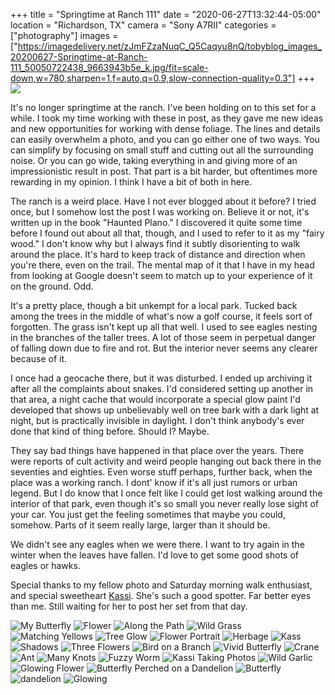 +++
title = "Springtime at Ranch 111"
date = "2020-06-27T13:32:44-05:00"
location = "Richardson, TX"
camera = "Sony A7RII"
categories = ["photography"]
images = ["https://imagedelivery.net/zJmFZzaNuqC_Q5Caqyu8nQ/tobyblog_images_20200627-Springtime-at-Ranch-111_50050722438_9663943b5e_k.jpg/fit=scale-down,w=780,sharpen=1,f=auto,q=0.9,slow-connection-quality=0.3"]
+++
![](https://imagedelivery.net/zJmFZzaNuqC_Q5Caqyu8nQ/tobyblog_images_20200627-Springtime-at-Ranch-111_50050722438_9663943b5e_k.jpg/fit=scale-down,w=780,sharpen=1,f=auto,q=0.9,slow-connection-quality=0.3) 
<!--more-->
It's no longer springtime at the ranch. I've been holding on to this set for a while. I took my time working with these in post, as they gave me new ideas and new opportunities for working with dense foliage. The lines and details can easily overwhelm a photo, and you can go either one of two ways. You can simplify by focusing on small stuff and cutting out all the surrounding noise. Or you can go wide, taking everything in and giving more of an impressionistic result in post. That part is a bit harder, but oftentimes more rewarding in my opinion. I think I have a bit of both in here. 

The ranch is a weird place. Have I not ever blogged about it before? I tried once, but I somehow lost the post I was working on. Believe it or not, it's written up in the book "Haunted Plano." I discovered it quite some time before I found out about all that, though, and I used to refer to it as my "fairy wood." I don't know why but I always find it subtly disorienting to walk around the place. It's hard to keep track of distance and direction when you're there, even on the trail. The mental map of it that I have in my head from looking at Google doesn't seem to match up  to your experience of it on the ground. Odd. 

It's a pretty place, though a bit unkempt for a local park. Tucked back among the trees in the middle of what's now a golf course, it feels sort of forgotten. The grass isn't kept up all that well. I used to see eagles nesting in the branches of the taller trees. A lot of those seem in perpetual danger of falling down due to fire and rot. But the interior never seems any clearer because of it. 

I once had a geocache there, but it was disturbed. I ended up archiving it after all the complaints about snakes. I'd considered setting up another in that area, a night cache that would incorporate a special glow paint I'd developed that shows up unbelievably well on tree bark with a dark light at night, but is practically invisible in daylight. I don't think anybody's ever done that kind of thing before. Should I? Maybe.

They say bad things have happened in that place over the years. There were reports of cult activity and weird people hanging out back there in the seventies and eighties. Even worse stuff perhaps, further back, when the place was a working ranch. I dont' know if it's all just rumors or urban legend. But I do know that I once felt like I could get lost walking around the interior of that park, even though it's so small you never really lose sight of your car. You just get the feeling sometimes that maybe you could, somehow. Parts of it seem really large, larger than it should be. 

We didn't see any eagles when we were there. I want to try again in the winter when the leaves have fallen. I'd love to get some good shots of eagles or hawks.

Special thanks to my fellow photo and Saturday morning walk enthusiast, and special sweetheart [Kassi](http://kassiblogtoo.blogspot.com/). She's such a good spotter. Far better eyes than me. Still waiting for her to post her set from that day.

<div id="gallery">
		<img alt="My Butterfly" src="https://imagedelivery.net/zJmFZzaNuqC_Q5Caqyu8nQ/tobyblog_images_20200627-Springtime-at-Ranch-111_50050726998_b82ea5f5fd_k.jpg/fit=scale-down,w=365,sharpen=1,f=auto,q=0.9,slow-connection-quality=0.3"
			data-image="https://imagedelivery.net/zJmFZzaNuqC_Q5Caqyu8nQ/tobyblog_images_20200627-Springtime-at-Ranch-111_50050726998_b82ea5f5fd_k.jpg/fit=scale-down,w=780,sharpen=1,f=auto,q=0.9,slow-connection-quality=0.3">
		<img alt="Flower" src="https://imagedelivery.net/zJmFZzaNuqC_Q5Caqyu8nQ/tobyblog_images_20200627-Springtime-at-Ranch-111_50051545802_f8570a8842_k.jpg/fit=scale-down,w=365,sharpen=1,f=auto,q=0.9,slow-connection-quality=0.3"
			data-image="https://imagedelivery.net/zJmFZzaNuqC_Q5Caqyu8nQ/tobyblog_images_20200627-Springtime-at-Ranch-111_50051545802_f8570a8842_k.jpg/fit=scale-down,w=780,sharpen=1,f=auto,q=0.9,slow-connection-quality=0.3">
		<img alt="Along the Path" src="https://imagedelivery.net/zJmFZzaNuqC_Q5Caqyu8nQ/tobyblog_images_20200627-Springtime-at-Ranch-111_50051545417_60af5ff9f1_k.jpg/fit=scale-down,w=365,sharpen=1,f=auto,q=0.9,slow-connection-quality=0.3"
			data-image="https://imagedelivery.net/zJmFZzaNuqC_Q5Caqyu8nQ/tobyblog_images_20200627-Springtime-at-Ranch-111_50051545417_60af5ff9f1_k.jpg/fit=scale-down,w=780,sharpen=1,f=auto,q=0.9,slow-connection-quality=0.3">
		<img alt="Wild Grass" src="https://imagedelivery.net/zJmFZzaNuqC_Q5Caqyu8nQ/tobyblog_images_20200627-Springtime-at-Ranch-111_50051296746_bfc3b1e9c8_k.jpg/fit=scale-down,w=365,sharpen=1,f=auto,q=0.9,slow-connection-quality=0.3"
			data-image="https://imagedelivery.net/zJmFZzaNuqC_Q5Caqyu8nQ/tobyblog_images_20200627-Springtime-at-Ranch-111_50051296746_bfc3b1e9c8_k.jpg/fit=scale-down,w=780,sharpen=1,f=auto,q=0.9,slow-connection-quality=0.3">
		<img alt="Matching Yellows" src="https://imagedelivery.net/zJmFZzaNuqC_Q5Caqyu8nQ/tobyblog_images_20200627-Springtime-at-Ranch-111_50051299071_b58412e655_k.jpg/fit=scale-down,w=365,sharpen=1,f=auto,q=0.9,slow-connection-quality=0.3"
			data-image="https://imagedelivery.net/zJmFZzaNuqC_Q5Caqyu8nQ/tobyblog_images_20200627-Springtime-at-Ranch-111_50051299071_b58412e655_k.jpg/fit=scale-down,w=780,sharpen=1,f=auto,q=0.9,slow-connection-quality=0.3">
		<img alt="Tree Glow" src="https://imagedelivery.net/zJmFZzaNuqC_Q5Caqyu8nQ/tobyblog_images_20200627-Springtime-at-Ranch-111_50051308156_67180f279c_k.jpg/fit=scale-down,w=365,sharpen=1,f=auto,q=0.9,slow-connection-quality=0.3"
			data-image="https://imagedelivery.net/zJmFZzaNuqC_Q5Caqyu8nQ/tobyblog_images_20200627-Springtime-at-Ranch-111_50051308156_67180f279c_k.jpg/fit=scale-down,w=780,sharpen=1,f=auto,q=0.9,slow-connection-quality=0.3">
		<img alt="Flower Portrait" src="https://imagedelivery.net/zJmFZzaNuqC_Q5Caqyu8nQ/tobyblog_images_20200627-Springtime-at-Ranch-111_50050721483_d05bbd8196_k.jpg/fit=scale-down,w=365,sharpen=1,f=auto,q=0.9,slow-connection-quality=0.3"
			data-image="https://imagedelivery.net/zJmFZzaNuqC_Q5Caqyu8nQ/tobyblog_images_20200627-Springtime-at-Ranch-111_50050721483_d05bbd8196_k.jpg/fit=scale-down,w=780,sharpen=1,f=auto,q=0.9,slow-connection-quality=0.3">
		<img alt="Herbage" src="https://imagedelivery.net/zJmFZzaNuqC_Q5Caqyu8nQ/tobyblog_images_20200627-Springtime-at-Ranch-111_50051294171_0361ff5dad_k.jpg/fit=scale-down,w=365,sharpen=1,f=auto,q=0.9,slow-connection-quality=0.3"
			data-image="https://imagedelivery.net/zJmFZzaNuqC_Q5Caqyu8nQ/tobyblog_images_20200627-Springtime-at-Ranch-111_50051294171_0361ff5dad_k.jpg/fit=scale-down,w=780,sharpen=1,f=auto,q=0.9,slow-connection-quality=0.3">
		<img alt="Kass" src="https://imagedelivery.net/zJmFZzaNuqC_Q5Caqyu8nQ/tobyblog_images_20200627-Springtime-at-Ranch-111_50051297881_bca7024864_k.jpg/fit=scale-down,w=365,sharpen=1,f=auto,q=0.9,slow-connection-quality=0.3"
			data-image="https://imagedelivery.net/zJmFZzaNuqC_Q5Caqyu8nQ/tobyblog_images_20200627-Springtime-at-Ranch-111_50051297881_bca7024864_k.jpg/fit=scale-down,w=780,sharpen=1,f=auto,q=0.9,slow-connection-quality=0.3">
		<img alt="Shadows" src="https://imagedelivery.net/zJmFZzaNuqC_Q5Caqyu8nQ/tobyblog_images_20200627-Springtime-at-Ranch-111_50051544007_a0732108ad_k.jpg/fit=scale-down,w=365,sharpen=1,f=auto,q=0.9,slow-connection-quality=0.3"
			data-image="https://imagedelivery.net/zJmFZzaNuqC_Q5Caqyu8nQ/tobyblog_images_20200627-Springtime-at-Ranch-111_50051544007_a0732108ad_k.jpg/fit=scale-down,w=780,sharpen=1,f=auto,q=0.9,slow-connection-quality=0.3">
		<img alt="Three Flowers" src="https://imagedelivery.net/zJmFZzaNuqC_Q5Caqyu8nQ/tobyblog_images_20200627-Springtime-at-Ranch-111_50051546192_b19388be5d_k.jpg/fit=scale-down,w=365,sharpen=1,f=auto,q=0.9,slow-connection-quality=0.3"
			data-image="https://imagedelivery.net/zJmFZzaNuqC_Q5Caqyu8nQ/tobyblog_images_20200627-Springtime-at-Ranch-111_50051546192_b19388be5d_k.jpg/fit=scale-down,w=780,sharpen=1,f=auto,q=0.9,slow-connection-quality=0.3">
		<img alt="Bird on a Branch" src="https://imagedelivery.net/zJmFZzaNuqC_Q5Caqyu8nQ/tobyblog_images_20200627-Springtime-at-Ranch-111_50050749108_412f1da357_k.jpg/fit=scale-down,w=365,sharpen=1,f=auto,q=0.9,slow-connection-quality=0.3"
			data-image="https://imagedelivery.net/zJmFZzaNuqC_Q5Caqyu8nQ/tobyblog_images_20200627-Springtime-at-Ranch-111_50050749108_412f1da357_k.jpg/fit=scale-down,w=780,sharpen=1,f=auto,q=0.9,slow-connection-quality=0.3">
		<img alt="Vivid Butterfly" src="https://imagedelivery.net/zJmFZzaNuqC_Q5Caqyu8nQ/tobyblog_images_20200627-Springtime-at-Ranch-111_50050727763_9cd53f6dab_k.jpg/fit=scale-down,w=365,sharpen=1,f=auto,q=0.9,slow-connection-quality=0.3"
			data-image="https://imagedelivery.net/zJmFZzaNuqC_Q5Caqyu8nQ/tobyblog_images_20200627-Springtime-at-Ranch-111_50050727763_9cd53f6dab_k.jpg/fit=scale-down,w=780,sharpen=1,f=auto,q=0.9,slow-connection-quality=0.3">
		<img alt="Crane" src="https://imagedelivery.net/zJmFZzaNuqC_Q5Caqyu8nQ/tobyblog_images_20200627-Springtime-at-Ranch-111_50050726908_5d966ae784_k.jpg/fit=scale-down,w=365,sharpen=1,f=auto,q=0.9,slow-connection-quality=0.3"
			data-image="https://imagedelivery.net/zJmFZzaNuqC_Q5Caqyu8nQ/tobyblog_images_20200627-Springtime-at-Ranch-111_50050726908_5d966ae784_k.jpg/fit=scale-down,w=780,sharpen=1,f=auto,q=0.9,slow-connection-quality=0.3">
		<img alt="Ant" src="https://imagedelivery.net/zJmFZzaNuqC_Q5Caqyu8nQ/tobyblog_images_20200627-Springtime-at-Ranch-111_50050727323_8b0a075a0a_k.jpg/fit=scale-down,w=365,sharpen=1,f=auto,q=0.9,slow-connection-quality=0.3"
			data-image="https://imagedelivery.net/zJmFZzaNuqC_Q5Caqyu8nQ/tobyblog_images_20200627-Springtime-at-Ranch-111_50050727323_8b0a075a0a_k.jpg/fit=scale-down,w=780,sharpen=1,f=auto,q=0.9,slow-connection-quality=0.3">
		<img alt="Many Knots" src="https://imagedelivery.net/zJmFZzaNuqC_Q5Caqyu8nQ/tobyblog_images_20200627-Springtime-at-Ranch-111_50050722438_9663943b5e_k.jpg/fit=scale-down,w=365,sharpen=1,f=auto,q=0.9,slow-connection-quality=0.3"
			data-image="https://imagedelivery.net/zJmFZzaNuqC_Q5Caqyu8nQ/tobyblog_images_20200627-Springtime-at-Ranch-111_50050722438_9663943b5e_k.jpg/fit=scale-down,w=780,sharpen=1,f=auto,q=0.9,slow-connection-quality=0.3">
		<img alt="Fuzzy Worm" src="https://imagedelivery.net/zJmFZzaNuqC_Q5Caqyu8nQ/tobyblog_images_20200627-Springtime-at-Ranch-111_50051299336_97ae773494_k.jpg/fit=scale-down,w=365,sharpen=1,f=auto,q=0.9,slow-connection-quality=0.3"
			data-image="https://imagedelivery.net/zJmFZzaNuqC_Q5Caqyu8nQ/tobyblog_images_20200627-Springtime-at-Ranch-111_50051299336_97ae773494_k.jpg/fit=scale-down,w=780,sharpen=1,f=auto,q=0.9,slow-connection-quality=0.3">
		<img alt="Kassi Taking Photos" src="https://imagedelivery.net/zJmFZzaNuqC_Q5Caqyu8nQ/tobyblog_images_20200627-Springtime-at-Ranch-111_50050725058_1fbdd3a053_k.jpg/fit=scale-down,w=365,sharpen=1,f=auto,q=0.9,slow-connection-quality=0.3"
			data-image="https://imagedelivery.net/zJmFZzaNuqC_Q5Caqyu8nQ/tobyblog_images_20200627-Springtime-at-Ranch-111_50050725058_1fbdd3a053_k.jpg/fit=scale-down,w=780,sharpen=1,f=auto,q=0.9,slow-connection-quality=0.3">
		<img alt="Wild Garlic" src="https://imagedelivery.net/zJmFZzaNuqC_Q5Caqyu8nQ/tobyblog_images_20200627-Springtime-at-Ranch-111_50050747258_986f65f81a_k.jpg/fit=scale-down,w=365,sharpen=1,f=auto,q=0.9,slow-connection-quality=0.3"
			data-image="https://imagedelivery.net/zJmFZzaNuqC_Q5Caqyu8nQ/tobyblog_images_20200627-Springtime-at-Ranch-111_50050747258_986f65f81a_k.jpg/fit=scale-down,w=780,sharpen=1,f=auto,q=0.9,slow-connection-quality=0.3">
		<img alt="Glowing Flower" src="https://imagedelivery.net/zJmFZzaNuqC_Q5Caqyu8nQ/tobyblog_images_20200627-Springtime-at-Ranch-111_50050728083_447f003672_k.jpg/fit=scale-down,w=365,sharpen=1,f=auto,q=0.9,slow-connection-quality=0.3"
			data-image="https://imagedelivery.net/zJmFZzaNuqC_Q5Caqyu8nQ/tobyblog_images_20200627-Springtime-at-Ranch-111_50050728083_447f003672_k.jpg/fit=scale-down,w=780,sharpen=1,f=auto,q=0.9,slow-connection-quality=0.3">
		<img alt="Butterfly Perched on a Dandelion" src="https://imagedelivery.net/zJmFZzaNuqC_Q5Caqyu8nQ/tobyblog_images_20200627-Springtime-at-Ranch-111_50051547217_451857d7ff_k.jpg/fit=scale-down,w=365,sharpen=1,f=auto,q=0.9,slow-connection-quality=0.3"
			data-image="https://imagedelivery.net/zJmFZzaNuqC_Q5Caqyu8nQ/tobyblog_images_20200627-Springtime-at-Ranch-111_50051547217_451857d7ff_k.jpg/fit=scale-down,w=780,sharpen=1,f=auto,q=0.9,slow-connection-quality=0.3">
		<img alt="Butterfly" src="https://imagedelivery.net/zJmFZzaNuqC_Q5Caqyu8nQ/tobyblog_images_20200627-Springtime-at-Ranch-111_50051298746_1f1af6427e_k.jpg/fit=scale-down,w=365,sharpen=1,f=auto,q=0.9,slow-connection-quality=0.3"
			data-image="https://imagedelivery.net/zJmFZzaNuqC_Q5Caqyu8nQ/tobyblog_images_20200627-Springtime-at-Ranch-111_50051298746_1f1af6427e_k.jpg/fit=scale-down,w=780,sharpen=1,f=auto,q=0.9,slow-connection-quality=0.3">
		<img alt="dandelion" src="https://imagedelivery.net/zJmFZzaNuqC_Q5Caqyu8nQ/tobyblog_images_20200627-Springtime-at-Ranch-111_50051559252_6092bcd34d_k.jpg/fit=scale-down,w=365,sharpen=1,f=auto,q=0.9,slow-connection-quality=0.3"
			data-image="https://imagedelivery.net/zJmFZzaNuqC_Q5Caqyu8nQ/tobyblog_images_20200627-Springtime-at-Ranch-111_50051559252_6092bcd34d_k.jpg/fit=scale-down,w=780,sharpen=1,f=auto,q=0.9,slow-connection-quality=0.3">
		<img alt="Glowing" src="https://imagedelivery.net/zJmFZzaNuqC_Q5Caqyu8nQ/tobyblog_images_20200627-Springtime-at-Ranch-111_50051296176_2b959be5c9_k.jpg/fit=scale-down,w=365,sharpen=1,f=auto,q=0.9,slow-connection-quality=0.3"
			data-image="https://imagedelivery.net/zJmFZzaNuqC_Q5Caqyu8nQ/tobyblog_images_20200627-Springtime-at-Ranch-111_50051296176_2b959be5c9_k.jpg/fit=scale-down,w=780,sharpen=1,f=auto,q=0.9,slow-connection-quality=0.3">
</div>

